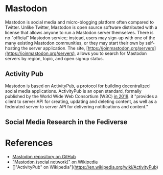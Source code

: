 # Mastodon

Mastodon is social media and micro-blogging platform often compared to Twitter.
Unlike Twitter, Mastodon is open source software distributed with a license that
allows anyone to run a Mastodon server themselves. There is no "official"
Mastodon service; instead, users may sign-up with one of the many existing
Mastodon communities, or they may start their own by self-hosting the server
application. The site, [https://joinmastodon.org/servers](https://joinmastodon.org/servers), allows you to search for Mastodon servers by region, topic, and open signup status.

## Activity Pub

Mastodon is based on ActivityPub, a protocol for building decentralized social media applications. ActivityPub is an open standard, formally published by the World Wide Web Consortium (W3C) [in 2018](https://www.w3.org/TR/2018/REC-activitypub-20180123/). it "provides a client to server API for creating, updating and deleting content, as well as a federated server to server API for delivering notifications and content."

## Social Media Research in the Fediverse


# References

- [Mastodon repository on GitHub](https://github.com/mastodon/mastodon)
- ["Mastodon (social network)" on Wikipedia](https://en.wikipedia.org/wiki/Mastodon_(social_network))
- []"ActivityPub" on Wikipedia"](https://en.wikipedia.org/wiki/ActivityPub)




